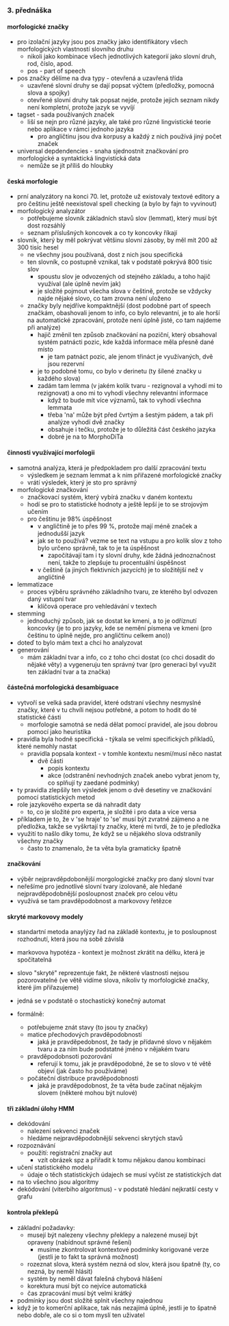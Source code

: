 ### 3. přednáška 
#### morfologické značky 
- pro izolační jazyky jsou pos značky jako identifikátory všech morfologických vlastností slovního druhu 
    - nikoli jako kombinace všech jednotlivých kategorií jako slovní druh, rod, číslo, apod.
    - pos - part of speech
- pos značky dělíme na dva typy - otevřená a uzavřená třída 
    - uzavřené slovní druhy se dají popsat výčtem (předložky, pomocná slova a spojky)
    - otevřené slovní druhy tak popsat nejde, protože jejich seznam nikdy není kompletní, protože jazyk se vyvíjí
- tagset - sada používaných značek
    - liší se nejn pro různé jazyky, ale také pro různé lingvistické teorie nebo aplikace v rámci jednoho jazyka 
        - pro angličtinu jsou dva korpusy a každý z nich používá jiný počet značek 
- universal depdendencies - snaha sjednostnit značkování pro morfologické a syntaktická lingvistická data
    - nemůže se jít příliš do hloubky 

#### česká morfologie 
- prní analyzátory na konci 70. let, protože už existovaly textové editory a pro češtinu ještě neexistoval spell checking (a bylo by fajn to vyvinout)
- morfologický analyzátor 
    - potřebujeme slovník základních stavů slov (lemmat), který musí být dost rozsáhlý
    - seznam příslušných koncovek a co ty koncovky říkají 
- slovník, který by měl pokrývat většinu slovní zásoby, by měl mít 200 až 300 tisíc hesel 
    - ne všechny jsou používaná, dost z nich jsou specifická 
    - ten slovník, co postupně vznikal, tak v podstatě pokrývá 800 tisíc slov
        - spoustu slov je odvozených od stejného základu, a toho hajič využíval (ale úplně nevím jak)
        - je složité pojmout všecha slova v češtině, protože se vždycky najde nějaké slovo, co tam zrovna není uloženo 
    - značky byly nejdříve kompaktnější (dost podobné part of speech značkám, obashovali jenom to info, co bylo relevantní, je to ale horší na automatické zpracování, protože není úplně jisté, co tam najdeme při analýze)
        - hajič změnil ten způsob značkování na poziční, který obsahoval systém patnácti pozic, kde každá informace měla přesně dané místo 
            - je tam patnáct pozic, ale jenom třináct je využívaných, dvě jsou rezervní 
        - je to podobné tomu, co bylo v derinetu (ty šílené značky u každého slova)
        - zadám tam lemma (v jakém kolik tvaru - rezignoval a vyhodí mi to rezignovat) a ono mi to vyhodí všechny relevantní informace 
            - když to bude mít více významů, tak to vyhodí všechna lemmata 
            - třeba 'na' může být před čvrtým a šestým pádem, a tak při analýze vyhodí dvě značky
            - obsahuje i tečku, protože je to důležitá část českého jazyka 
            - dobré je na to MorphoDiTa

#### činnosti využívající morfologii
- samotná analýza, která je předpokladem pro další zpracování textu
    - výsledkem je seznam lemmat a k nim přiřazené morfologické značky
    - vrátí výsledek, který je sto pro správný 
- morfologické značkování 
    - značkovací systém, který vybírá značku v daném kontextu
    - hodí se pro to statistické hodnoty a ještě lepší je to se strojovým učením 
    - pro češtinu je 98% úspěšnost 
        - v angličtině je to přes 99 %, protože mají méně značek a jednodušší jazyk
        - jak se to používá? vezme se text na vstupu a pro kolik slov z toho bylo určeno správně, tak to je ta úspěšnost
            - započítávají tam i ty slovní druhy, kde žádná jednoznačnost není, takže to zlepšuje tu procentuální úspěšnost 
        - v češtině (a jiných flektivních jazycích) je to složitější než v angličtině 
- lemmatizace
    - proces výběru správného základního tvaru, ze kterého byl odvozen daný vstupní tvar
        - klíčová operace pro vehledávání v textech 
- stemming  
    - jednoduchý způsob, jak se dostat ke kmeni, a to je odříznutí koncovky (je to pro jazyky, kde se nemění písmena ve kmeni (pro češtinu to úplně nejde, pro angličtinu celkem ano))
- doteď to bylo mám text a chci ho analyzovat
- generování 
    - mám základní tvar a info, co z toho chci dostat (co chci dosadit do nějaké věty) a vygeneruju ten správný tvar (pro generaci byl využit ten základní tvar a ta značka)

#### částečná morfologická desambiguace 
- vytvoří se velká sada pravidel, které odstraní všechny nesmyslné značky, které v tu chvíli nejsou potřebné, a potom to hodit do té statistické části
    - morfologie samotná se nedá dělat pomocí pravidel, ale jsou dobrou pomocí jako heuristika 
- pravidla byla hodně specifická - týkala se velmi specifických příkladů, které nemohly nastat
    - pravidla popsala kontext - v tomhle kontextu nesmí/musí něco nastat
        - dvě části
            - popis kontextu
            - akce (odstranění nevhodných značek anebo vybrat jenom ty, co splňují ty zaedané podmínky)
- ty pravidla zlepšily ten výsledek jenom o dvě desetiny ve značkování pomocí statistických metod 
- role jazykového experta se dá nahradit daty 
    - to, co je složité pro experta, je složité i pro data a vice versa
- příkladem je to, že v 'se hraje' to 'se' musí být zvratné zájmeno a ne předložka, takže se vyškrtají ty značky, které mi tvrdí, že to je předložka 
- využití to našlo díky tomu, že když se u nějakého slova odstranily všechny značky
    - často to znamenalo, že ta věta byla gramaticky špatně 

#### značkování 
- výběr nejpravděpdobonější morgologické značky pro daný slovní tvar
- neřešíme pro jednotlivé slovní tvary izolovaně, ale hledané nejpravděpodobnější posloupnost značek pro celou větu 
- využívá se tam pravděpodobnost a markovovy řetězce 

#### skryté markovovy modely 
- standartní metoda anaylýzy řad na základě kontextu, je to posloupnost rozhodnutí, která jsou na sobě závislá
- markovova hypotéza - kontext je možnost zkrátit na délku, která je spočitatelná
- slovo "skryté" reprezentuje fakt, že některé vlastnosti nejsou pozorovatelné (ve větě vidíme slova, nikoliv ty morfologické značky, které jim přiřazujeme)
- jedná se v podstatě o stochastický konečný automat

- formálně:
    - potřebujeme znát stavy (to jsou ty značky)
    - matice přechodových pravděpodobností 
        - jaká je pravděpedobnost, že tady je přídavné slovo v nějakém tvaru a za ním bude podstatné jméno v nějakém tvaru 
    - pravděpodobnsoti pozorování 
        - referují k tomu, jak je pravděpodobné, že se to slovo v té větě objeví (jak často ho používáme)
    - počáteční distribuce pravděpodobnosti
        - jaká je pravděpodobnost, že ta věta bude začínat nějakým slovem (některé mohou být nulové)

#### tři základní úlohy HMM
- dekódování
    - nalezení sekvenci značek
    - hledáme nejpravděpodobnější sekvenci skrytých stavů 
- rozpoznávání
    - použití: registrační značky aut
        - vzít obrázek spz a přiřadit k tomu nějakou danou kombinaci
- učení statistického modelu
    - údaje o těch statistických údajech se musí vyčíst ze statistických dat 
- na to všechno jsou algoritmy 
- dekódování (viterbiho algoritmus) - v podstatě hledání nejkratší cesty v grafu

#### kontrola překlepů 
- základní požadavky:
    - musejí být nalezeny všechny překlepy a nalezené musejí být opraveny (nabídnout správné řešení)
        - musíme zkontrolovat kontextové podmínky korigované verze (jestli je to fakt ta správná možnost)
    - rozeznat slova, která systém nezná od slov, která jsou špatně (ty, co nezná, by neměl hlásit)
    - systém by neměl dávat falešná chybová hlášení
    - korektura musí být co nejvíce automatická 
    - čas zpracování musí být velmi krátký 
- podmínky jsou dost složité splnit všechny najednou 
- když je to komerční aplikace, tak nás nezajímá úplně, jestli je to špatně nebo dobře, ale co si o tom myslí ten uživatel
